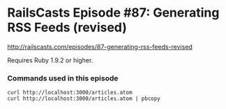 # RailsCasts Episode #87: Generating RSS Feeds (revised)

http://railscasts.com/episodes/87-generating-rss-feeds-revised

Requires Ruby 1.9.2 or higher.


### Commands used in this episode

```
curl http://localhost:3000/articles.atom
curl http://localhost:3000/articles.atom | pbcopy
```
